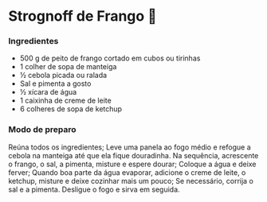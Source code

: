 # Strognoff de Frango :chicken:

### Ingredientes

- 500 g de peito de frango cortado em cubos ou tirinhas
- 1 colher de sopa de manteiga
- ½ cebola picada ou ralada
- Sal e pimenta a gosto
- ½ xícara de água
- 1 caixinha de creme de leite
- 6 colheres de sopa de ketchup



### Modo de preparo

Reúna todos os ingredientes; Leve uma panela ao fogo médio e refogue a cebola na manteiga até que ela fique douradinha. Na sequência, acrescente o frango, o sal, a pimenta, misture e espere dourar; Coloque a água e deixe ferver; Quando boa parte da água evaporar, adicione o creme de leite, o ketchup, misture e deixe cozinhar mais um pouco; Se necessário, corrija o sal e a pimenta. Desligue o fogo e sirva em seguida.